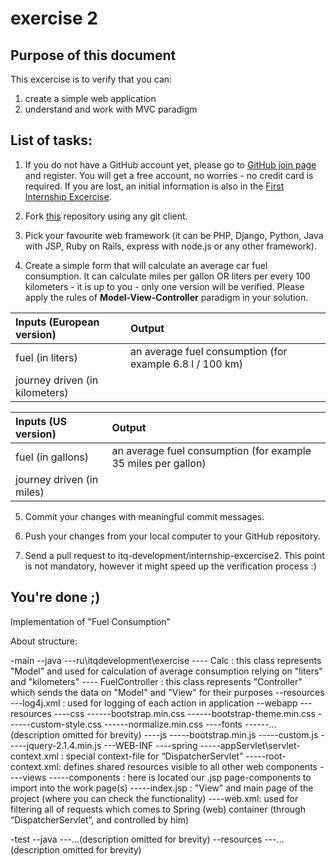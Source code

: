 [this_repo]: https://github.com/itq-development/internship-exercise2
[github_join_page]: https://github.com/join
[github_first_excercise]: https://github.com/itq-development/internship-exercise1/


exercise 2
===============================

Purpose of this document
------------------------

This excercise is to verify that you can:

1. create a simple web application
2. understand and work with MVC paradigm

List of tasks:
--------------

1. If you do not have a GitHub account yet, please go to [GitHub join page][github_join_page] and register. You will get a free account, no worries - no credit card is required. If you are lost, an initial information is also in the [First Internship Excercise][github_first_excercise].

2. Fork [this][this_repo] repository using any git client.

3. Pick your favourite web framework (it can be PHP, Django, Python, Java with JSP, Ruby on Rails, express with node.js or any other framework).

4. Create a simple form that will calculate an average car fuel consumption. It can calculate miles per gallon OR liters per every 100 kilometers - it is up to you - only one version will be verified. Please apply the rules of **Model-View-Controller** paradigm in your solution. 

 |Inputs (European version)|Output|
 |:-----|:-----|
 |fuel (in liters)|an average fuel consumption (for example 6.8 l / 100 km)|
 |journey driven (in kilometers)| |
 
 |Inputs (US version)|Output|
 |:-----|:-----|
 |fuel (in gallons)|an average fuel consumption (for example 35 miles per gallon)|
 |journey driven (in miles)| |

5. Commit your changes with meaningful commit messages.

6. Push your changes from your local computer to your GitHub repository.

7. Send a pull request to itq-development/internship-excercise2. This point is not mandatory, however it might speed up the verification process :)

You're done ;)
-------------------------------------
Implementation of "Fuel Consumption"

About structure:

-main
    --java
        ---ru\itqdevelopment\exercise 
            ---- Calc : this class represents "Model" and used for calculation of average consumption relying on "liters" and "kilometers" 
            ---- FuelController : this class represents "Controller" which sends the data on "Model" and "View"  for their purposes
    --resources
        ---log4j.xml : used for logging of each action in application
    --webapp
        ---resources
            ----css
                ------bootstrap.min.css
                ------bootstrap-theme.min.css
                ------custom-style.css
                ------normalize.min.css
            ----fonts
                ------...(description omitted for brevity)
            ----js
                -----bootstrap.min.js
                -----custom.js
                -----jquery-2.1.4.min.js
        ---WEB-INF
            ----spring
                -----appServlet\servlet-context.xml : special context-file for “DispatcherServlet” 
                -----root-context.xml: defines shared resources visible to all other web components
            ----views
                -----components : here is located our .jsp page-components to import into the work page(s)
                -----index.jsp : "View" and main page of the project (where you can check the functionality)
            ----web.xml: used for filtering all of requests which comes to Spring (web) container (through “DispatcherServlet”, and controlled by him)
            
-test
    --java
        ---...(description omitted for brevity)
    --resources
        ---...(description omitted for brevity)